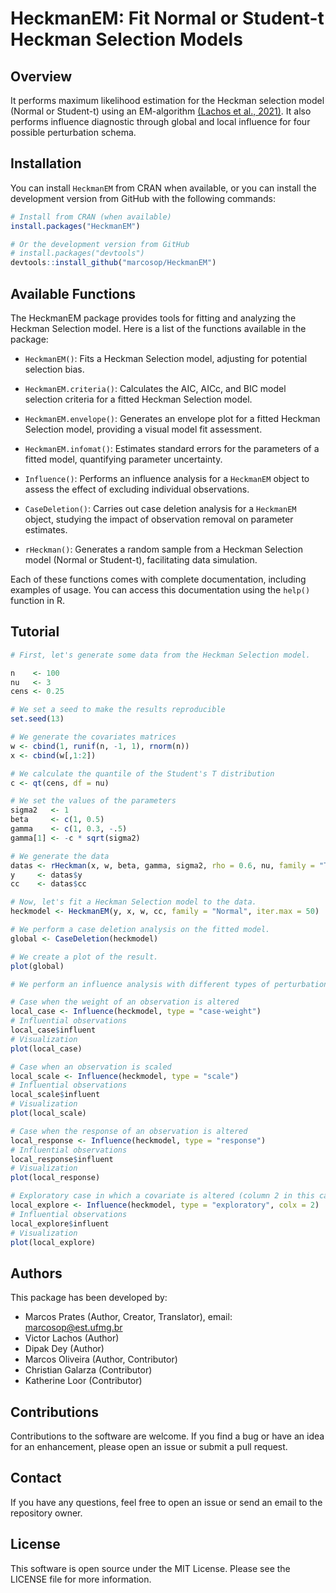 
# HeckmanEM: Fit Normal or Student-t Heckman Selection Models

## Overview

It performs maximum likelihood estimation for the Heckman selection
model (Normal or Student-t) using an EM-algorithm [(Lachos et al.,
2021)](https://doi.org/10.1016/j.jmva.2021.104737). It also performs
influence diagnostic through global and local influence for four
possible perturbation schema.

## Installation

You can install `HeckmanEM` from CRAN when available, or you can install
the development version from GitHub with the following commands:

``` r
# Install from CRAN (when available)
install.packages("HeckmanEM")

# Or the development version from GitHub
# install.packages("devtools")
devtools::install_github("marcosop/HeckmanEM")
```

## Available Functions

The HeckmanEM package provides tools for fitting and analyzing the
Heckman Selection model. Here is a list of the functions available in
the package:

- `HeckmanEM()`: Fits a Heckman Selection model, adjusting for potential
  selection bias.

- `HeckmanEM.criteria()`: Calculates the AIC, AICc, and BIC model
  selection criteria for a fitted Heckman Selection model.

- `HeckmanEM.envelope()`: Generates an envelope plot for a fitted
  Heckman Selection model, providing a visual model fit assessment.

- `HeckmanEM.infomat()`: Estimates standard errors for the parameters of
  a fitted model, quantifying parameter uncertainty.

- `Influence()`: Performs an influence analysis for a `HeckmanEM` object
  to assess the effect of excluding individual observations.

- `CaseDeletion()`: Carries out case deletion analysis for a `HeckmanEM`
  object, studying the impact of observation removal on parameter
  estimates.

- `rHeckman()`: Generates a random sample from a Heckman Selection model
  (Normal or Student-t), facilitating data simulation.

Each of these functions comes with complete documentation, including
examples of usage. You can access this documentation using the `help()`
function in R.

## Tutorial

``` r
# First, let's generate some data from the Heckman Selection model.

n    <- 100
nu   <- 3
cens <- 0.25

# We set a seed to make the results reproducible
set.seed(13)

# We generate the covariates matrices
w <- cbind(1, runif(n, -1, 1), rnorm(n))
x <- cbind(w[,1:2])

# We calculate the quantile of the Student's T distribution
c <- qt(cens, df = nu)

# We set the values of the parameters
sigma2   <- 1
beta     <- c(1, 0.5)
gamma    <- c(1, 0.3, -.5)
gamma[1] <- -c * sqrt(sigma2)

# We generate the data
datas <- rHeckman(x, w, beta, gamma, sigma2, rho = 0.6, nu, family = "T")
y     <- datas$y
cc    <- datas$cc

# Now, let's fit a Heckman Selection model to the data.
heckmodel <- HeckmanEM(y, x, w, cc, family = "Normal", iter.max = 50)

# We perform a case deletion analysis on the fitted model.
global <- CaseDeletion(heckmodel)

# We create a plot of the result.
plot(global)

# We perform an influence analysis with different types of perturbations.

# Case when the weight of an observation is altered
local_case <- Influence(heckmodel, type = "case-weight")
# Influential observations
local_case$influent 
# Visualization
plot(local_case)

# Case when an observation is scaled
local_scale <- Influence(heckmodel, type = "scale")
# Influential observations
local_scale$influent
# Visualization
plot(local_scale)

# Case when the response of an observation is altered
local_response <- Influence(heckmodel, type = "response")
# Influential observations
local_response$influent
# Visualization
plot(local_response)

# Exploratory case in which a covariate is altered (column 2 in this case)
local_explore <- Influence(heckmodel, type = "exploratory", colx = 2)
# Influential observations
local_explore$influent
# Visualization
plot(local_explore)
```

## Authors

This package has been developed by:

- Marcos Prates (Author, Creator, Translator), email:
  <marcosop@est.ufmg.br>
- Victor Lachos (Author)
- Dipak Dey (Author)
- Marcos Oliveira (Author, Contributor)
- Christian Galarza (Contributor)
- Katherine Loor (Contributor)

## Contributions

Contributions to the software are welcome. If you find a bug or have an
idea for an enhancement, please open an issue or submit a pull request.

## Contact

If you have any questions, feel free to open an issue or send an email
to the repository owner.

## License

This software is open source under the MIT License. Please see the
LICENSE file for more information.

<!-- ## Usage -->
<!-- `library(HeckmanEM)` will load **HeckmanEM**, a function to fit Heckman Selection models. The user can choose between two families of distribution: **Normal** or **Student-t**. -->
<!-- See `?HeckmanEM` for examples. -->
